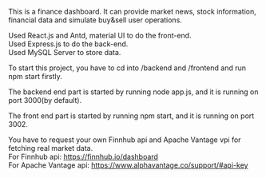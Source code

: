 This is a finance dashboard. It can provide market news, stock information, financial data and simulate buy&sell user operations.  
  
Used React.js and Antd, material UI to do the front-end.  
Used Express.js to do the back-end.  
Used MySQL Server to store data.  
  
To start this project, you have to cd into /backend and /frontend and run npm start firstly.  
  
The backend end part is started by running node app.js, and it is running on port 3000(by default).
  
The front end part is started by running npm start, and it is running on port 3002.

You have to request your own Finnhub api and Apache Vantage vpi for fetching real market data.  
For Finnhub api: https://finnhub.io/dashboard  
For Apache Vantage api: https://www.alphavantage.co/support/#api-key  

